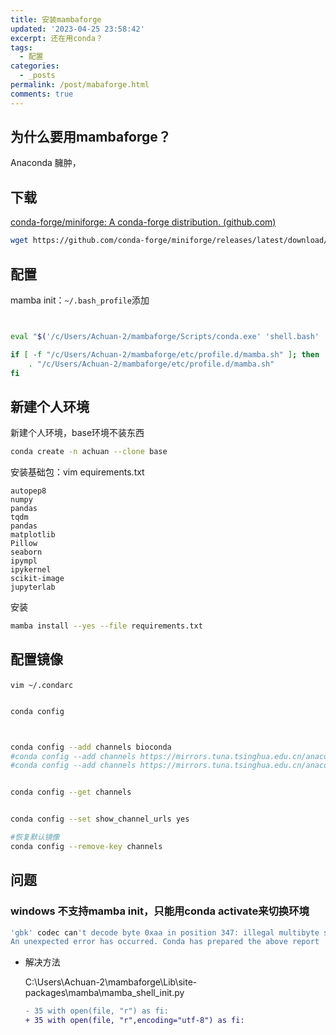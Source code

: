 ```yaml
---
title: 安装mambaforge
updated: '2023-04-25 23:58:42'
excerpt: 还在用conda？
tags:
  - 配置
categories:
  - _posts
permalink: /post/mabaforge.html
comments: true
---
```




## 为什么要用mambaforge？

Anaconda 臃肿，

## 下载

[conda-forge/miniforge: A conda-forge distribution. (github.com)](https://github.com/conda-forge/miniforge)

```bash
wget https://github.com/conda-forge/miniforge/releases/latest/download/Mambaforge-Windows-x86_64.exe
```

## 配置

mamba init：`~/.bash_profile`​添加

```bash


eval "$('/c/Users/Achuan-2/mambaforge/Scripts/conda.exe' 'shell.bash' 'hook')"

if [ -f "/c/Users/Achuan-2/mambaforge/etc/profile.d/mamba.sh" ]; then
    . "/c/Users/Achuan-2/mambaforge/etc/profile.d/mamba.sh"
fi

```

## 新建个人环境

新建个人环境，base环境不装东西

```bash
conda create -n achuan --clone base
```

安装基础包：vim equirements.txt

```plaintext
autopep8
numpy
pandas
tqdm
pandas
matplotlib
Pillow
seaborn
ipympl
ipykernel
scikit-image
jupyterlab
```

安装

```bash
mamba install --yes --file requirements.txt
```

## 配置镜像

​`vim ~/.condarc`​

```bash

conda config



conda config --add channels bioconda
#conda config --add channels https://mirrors.tuna.tsinghua.edu.cn/anaconda/cloud/bioconda/
#conda config --add channels https://mirrors.tuna.tsinghua.edu.cn/anaconda/cloud/conda-forge/


conda config --get channels


conda config --set show_channel_urls yes

#恢复默认镜像
conda config --remove-key channels

```

## 问题

### windows 不支持mamba init，只能用conda activate来切换环境

```bash
'gbk' codec can't decode byte 0xaa in position 347: illegal multibyte sequence
An unexpected error has occurred. Conda has prepared the above report
```

* 解决方法

  C:\Users\Achuan-2\mambaforge\Lib\site-packages\mamba\mamba_shell_init.py

  ```diff
  - 35 with open(file, "r") as fi:
  + 35 with open(file, "r",encoding="utf-8") as fi:
  ```
